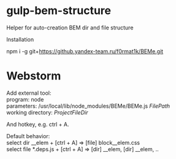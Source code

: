 gulp-bem-structure
==================

Helper for auto-creation BEM dir and file structure

Installation

npm i -g git+https://github.yandex-team.ru/f0rmat1k/BEMe.git

Webstorm
==
Add external tool:  
program: node  
parameters: /usr/local/lib/node_modules/BEMe/BEMe.js $FilePath$  
working directory: $ProjectFileDir$

And hotkey, e.g. ctrl + A.

Default behavior:  
select dir __elem + [ctrl + A] => [file] block__elem.css  
select file *.deps.js + [ctrl + A] => [dir] __elem, [dir] __elem, ..
